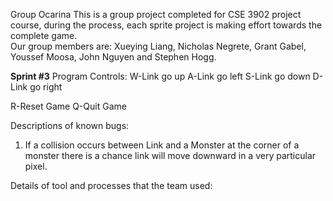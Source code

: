 Group Ocarina
   This is a group project completed for CSE 3902 project course, during the process, each sprite project is making effort towards the complete game. 	
   Our group members are: Xueying Liang, Nicholas Negrete, Grant Gabel, Youssef Moosa, John Nguyen and Stephen Hogg.
   
<b>Sprint #3</b>
   Program Controls:
   W-Link go up
   A-Link go left
   S-Link go down
   D-Link go right
   
   R-Reset Game
   Q-Quit Game

   Descriptions of known bugs:
   1. If a collision occurs between Link and a Monster at the corner of a monster there is a chance link will move downward in a very particular pixel.
   
   Details of tool and processes that the team used: 
